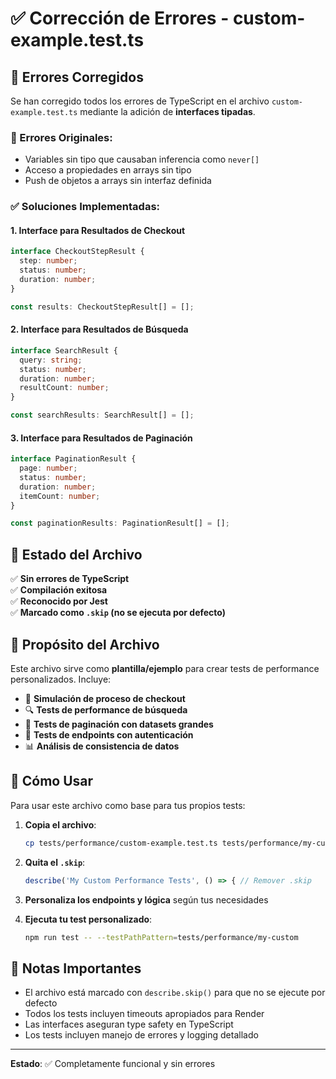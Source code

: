 # ✅ Corrección de Errores - custom-example.test.ts

## 🔧 Errores Corregidos

Se han corregido todos los errores de TypeScript en el archivo `custom-example.test.ts` mediante la adición de **interfaces tipadas**.

### 🐛 Errores Originales:
- Variables sin tipo que causaban inferencia como `never[]`
- Acceso a propiedades en arrays sin tipo
- Push de objetos a arrays sin interfaz definida

### ✅ Soluciones Implementadas:

#### 1. **Interface para Resultados de Checkout**
```typescript
interface CheckoutStepResult {
  step: number;
  status: number;
  duration: number;
}

const results: CheckoutStepResult[] = [];
```

#### 2. **Interface para Resultados de Búsqueda**
```typescript
interface SearchResult {
  query: string;
  status: number;
  duration: number;
  resultCount: number;
}

const searchResults: SearchResult[] = [];
```

#### 3. **Interface para Resultados de Paginación**
```typescript
interface PaginationResult {
  page: number;
  status: number;
  duration: number;
  itemCount: number;
}

const paginationResults: PaginationResult[] = [];
```

## 📁 Estado del Archivo

✅ **Sin errores de TypeScript**  
✅ **Compilación exitosa**  
✅ **Reconocido por Jest**  
✅ **Marcado como `.skip` (no se ejecuta por defecto)**  

## 🎯 Propósito del Archivo

Este archivo sirve como **plantilla/ejemplo** para crear tests de performance personalizados. Incluye:

- 🛒 **Simulación de proceso de checkout**
- 🔍 **Tests de performance de búsqueda**  
- 📄 **Tests de paginación con datasets grandes**
- 🔐 **Tests de endpoints con autenticación**
- 📊 **Análisis de consistencia de datos**

## 🚀 Cómo Usar

Para usar este archivo como base para tus propios tests:

1. **Copia el archivo**:
   ```bash
   cp tests/performance/custom-example.test.ts tests/performance/my-custom.test.ts
   ```

2. **Quita el `.skip`**:
   ```typescript
   describe('My Custom Performance Tests', () => { // Remover .skip
   ```

3. **Personaliza los endpoints y lógica** según tus necesidades

4. **Ejecuta tu test personalizado**:
   ```bash
   npm run test -- --testPathPattern=tests/performance/my-custom
   ```

## 📝 Notas Importantes

- El archivo está marcado con `describe.skip()` para que no se ejecute por defecto
- Todos los tests incluyen timeouts apropiados para Render
- Las interfaces aseguran type safety en TypeScript  
- Los tests incluyen manejo de errores y logging detallado

---
**Estado**: ✅ Completamente funcional y sin errores
